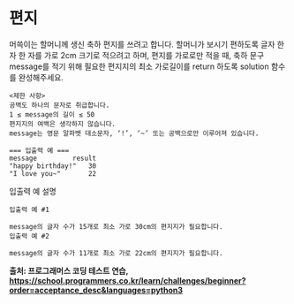 # 편지
 
<p>
머쓱이는 할머니께 생신 축하 편지를 쓰려고 합니다. 할머니가 보시기 편하도록 글자 한 자 한 자를 가로 2cm 크기로 적으려고 하며, 편지를 가로로만 적을 때, 축하 문구 message를 적기 위해 필요한 편지지의 최소 가로길이를 return 하도록 solution 함수를 완성해주세요.
</p>

```
<제한 사항>
공백도 하나의 문자로 취급합니다.
1 ≤ message의 길이 ≤ 50
편지지의 여백은 생각하지 않습니다.
message는 영문 알파벳 대소문자, ‘!’, ‘~’ 또는 공백으로만 이루어져 있습니다.

=== 입출력 예 ===
message			result
"happy birthday!"	30
"I love you~"		22
```

<p>입출력 예 설명</p>

```
입출력 예 #1

message의 글자 수가 15개로 최소 가로 30cm의 편지지가 필요합니다.
입출력 예 #2

message의 글자 수가 11개로 최소 가로 22cm의 편지지가 필요합니다.
```

<strong> 출처: 프로그래머스 코딩 테스트 연습, https://school.programmers.co.kr/learn/challenges/beginner?order=acceptance_desc&languages=python3</strong>

